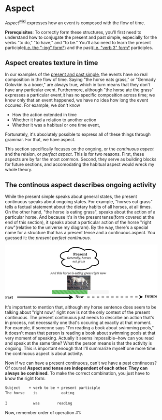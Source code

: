 # Aspect

_Aspect_<sup>[wiki](https://en.wikipedia.org/wiki/Grammatical_tense)</sup> expresses
how an event is composed with the flow of time. 

**Prerequisites**: To correctly form these structures, you'll first need to understand
how to conjugate the present and past simple, especially for the verbs "to do,"
"to have," and "to be." You'll also need to learn the present participle[(i.e.
the "-ing" form°)](https://www.grammar-monster.com/glossary/present_participle.htm)
and the past[(i.e. "verb 3" form°](https://englishstudyhere.com/verbs/50-examples-of-present-tense-past-tense-and-past-participle/) participles.

## Aspect creates texture in time 

In our examples of the [present and past simple](./tense.md), the events have no real composition
in the flow of time. Saying "the horse eats grass," or "Gennady Golovkin is a
boxer," are always true, which in turn means that they don't have any particular
event. Furthermore, although "the horse ate the grass" expresses a particular event,it has no
specific composition across time; we know only that an event happened, we have
no idea how long the event occured. For example, we don't know

* How the action extended in time
* Whether it had a relation to another action
* Whether it was a habitual or one time event,

Fortunately, it's absolutely possible to express all of these things through
grammar. For that, we have aspect. 

This section specifically focuses on the ongoing, or the _continuous aspect_ 
and the relaion, or _perfect aspect_. This is for two reasons. First, these
aspects are by far the most common. Second, they serve as building blocks
for future sections, and accomodating the habitual aspect would wreck my whole
theory.

## The continous aspect describes ongoing activity

While the present simple speaks about general states, the present continuous
speaks about ongoing states. For example, "horses eat grass" tells a factual
statement about the dietary habits of all horses, at all times. On the other
hand, "the horse is eating grass", speaks about the action of a particular horse. 
And because it's in the present tense(form covered at the end of this section), it speaks about a particular action of the
horse "right now"(relative to the universe my diagram). By the way, there's a special name for a structure that has a present
tense and a continuous aspect. You guessed it: the _present perfect continuous._

![The horse is eating grass](./images/thehorseiseating.png)

It's important to mention that, although my horse sentence does seem to be talking
about "right now," right now is not the only context of the present continuous.
The present continuous just needs to describe an action that's in process, not
necessarily one that's occuring at exactly at that moment. For example, if someone
says "I'm reading a book about swimming pools," it doesn't mean that person is
reading a book about swimming pools at that very moment of speaking. Actually it
seems impossible─how can you read and speak at the same time? What the person
means is that the activity is ongoing. This is important enough that I'll summarize
myself one more time: the continuous aspect is about activity.

Now if we can have a present continuous, can't we have a past continuous? Of course!
**Aspect and tense are independent of each other. They can always be combined.**
To make the correct combination, you just have to know the right form:

```markdown
Subject    + verb to be + present participle
The horse    is           eating              

I            was        reading                
```

Now, remember order of operation #1:

>
